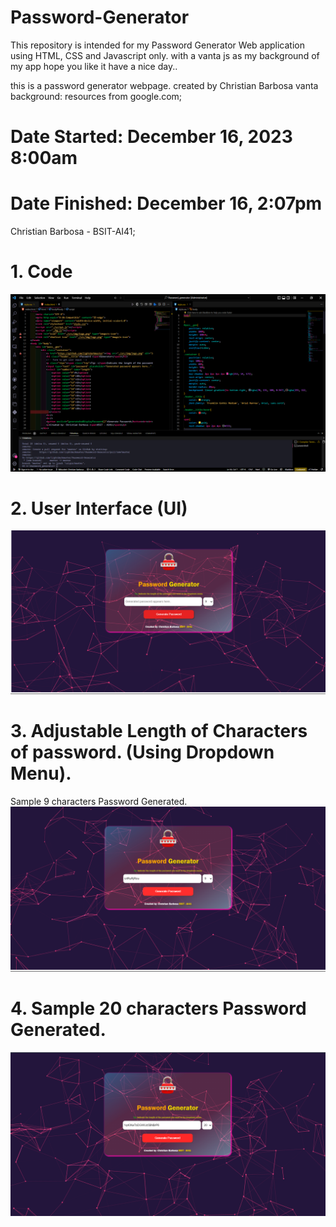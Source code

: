 # Password-Generator
This repository is intended for my Password Generator Web application using HTML, CSS and Javascript only. with a vanta js as my background of my app hope you like it have a nice day..

this is a password generator webpage. created by Christian Barbosa
vanta background:
resources from google.com;

# Date Started: December 16, 2023 8:00am
# Date Finished: December 16, 2:07pm

Christian Barbosa - BSIT-AI41;

# 1. Code
![Screenshots](https://github.com/lightdarkmaster/Password-Generator/blob/master/Screenshots/pic2.png)
# 2. User Interface (UI)
![Screenshots](https://github.com/lightdarkmaster/Password-Generator/blob/master/Screenshots/pic3.png)
# 3. Adjustable Length of Characters of password. (Using Dropdown Menu).
Sample 9 characters Password Generated.
![Screenshots](https://github.com/lightdarkmaster/Password-Generator/blob/master/Screenshots/pic4.png)
# 4. Sample 20 characters Password Generated.

![Screenshots](https://github.com/lightdarkmaster/Password-Generator/blob/master/Screenshots/pic1.png)

